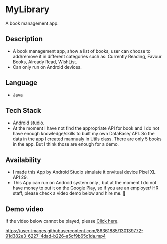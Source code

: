# MyLibrary
A book management app.

## Description
 * A book management app, show a list of books, user can choose to add/remove it in different categories such as: Currently Reading, Favour Books, Already Read, WishList.
 * Can only run on Android devices.
## Language
 * Java
## Tech Stack
 * Android studio.
 * At the moment I have not find the appropriate API for book and I do not have enough knowledge/skills to built my own DataBase/ API. So the data in the app I created mannualy in Utils class. There are only 5 books in the app. But I think those are enough for a demo.
## Availability
 * I made this App by Android Studio simulate it onvitual device Pixel XL API 29.   
 * This App can run on Android system only , but at the moment I do not have money to put it on the Google Play, so if you are an employer/ HR staff, please check a video demo below and hire me. :pleading_face: 
## Demo video

If the video below cannot be played, please [Click here](https://www.youtube.com/watch?v=nJYGw6y2iZM).




https://user-images.githubusercontent.com/86361885/130139772-91d382e3-6227-4dad-b226-a5cf9b65c1da.mp4



